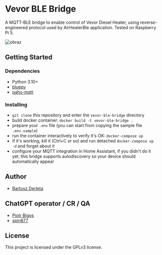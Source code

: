 # Vevor BLE Bridge

A MQTT-BLE bridge to enable control of Vevor Diesel Heater, using reverse-engineered protocol used by AirHeaterBle application. Tested on Raspberry Pi 5.

![obraz](https://github.com/bderleta/vevor-ble-bridge/assets/4968080/307599a9-bbd1-4864-b016-e079e434a8c6)

## Getting Started

### Dependencies

* Python 3.10+
* [bluepy](https://github.com/IanHarvey/bluepy)
* [paho-mqtt](https://pypi.org/project/paho-mqtt/)

### Installing

* `git clone` this repository and enter the `vevor-ble-bridge` directory
* build docker container: `docker build -t vevor-ble-bridge .`
* prepare your `.env` file (you can start from copying the sample file `.env.sample`)
* run the container interactively to verify it's OK: `docker-compose up`
* if it's working, kill it (Ctrl+C or so) and run detached `docker-compose up -d` and forget about it
* configure your MQTT integration in Home Assistant, if you didn't do it yet, this bridge supports autodiscovery so your device should automatically appear

## Author

* [Bartosz Derleta](https://github.com/bderleta)

## ChatGPT operator / CR / QA

* [Piotr Bigos](https://github.com/piobig2871)
* [spin877](https://github.com/spin877/Bruciatore_BLE)

## License

This project is licensed under the GPLv3 license.
